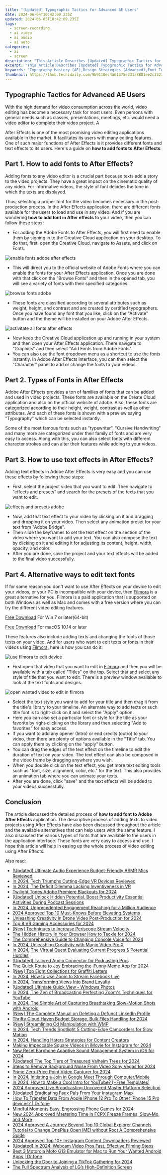 ```yaml
---
title: "[Updated] Typographic Tactics for Advanced AE Users"
date: 2024-06-04T10:42:09.235Z
updated: 2024-06-05T10:42:09.235Z
tags: 
  - screen-recording
  - ai video
  - ai audio
  - ai auto
categories: 
  - ai
  - screen
description: "This Article Describes [Updated] Typographic Tactics for Advanced AE Users"
excerpt: "This Article Describes [Updated] Typographic Tactics for Advanced AE Users"
keywords: "Typography Mastery (AE),Design Strategies (Advanced),Font Techniques AE,AE Type Practices,Layout Innovations AE,Advanced Typographic Skills,Visual Hierarchy Tactics"
thumbnail: https://thmb.techidaily.com/9b9110ec4a61375e331a8801ee2c3323c1b29e5d640a76c9d9df4c625ff11a27.jpg
---
```


## Typographic Tactics for Advanced AE Users

With the high demand for video consumption across the world, video editing has become a necessary task for most users. Even persons with general needs such as classes, presentations, meetings, etc. would need a video editor to complete their video project. A

After Effects is one of the most promising video editing applications available in the market. It facilitates its users with many editing features. One of such major functions of After Effects is it provides different fonts and text effects to its users. Here's a guide on **how to add fonts to After Effects**:

## Part 1\. How to add fonts to After Effects?

Adding fonts to any video editor is a crucial part because texts add a story to the video projects. They have a great impact on the cinematic quality of any video. For informative videos, the style of font decides the tone in which the texts are displayed.

Thus, selecting a proper font for the video becomes necessary in the post-production process. In the After Effects application, there are different fonts available for the users to load and use in any video. And if you are wondering **how to add font in After effects** to your video, then you can follow these steps:

* For adding the Adobe Fonts to After Effects, you will first need to enable them by signing in to the Creative Cloud application on your desktop. To do that, first, open the Creative Cloud, navigate to Assets, and click on Fonts.

![enable fonts adobe after effects](https://images.wondershare.com/filmora/article-images/2022/07/enable-fonts-adobe-after-effects.jpg)

* This will direct you to the official website of Adobe Fonts where you can enable the fonts for your After Effects application. Once you are done with that click on the "Browse Fonts" and then in the opened tab, you will see a variety of fonts with their specified categories.

![browse fonts adobe](https://images.wondershare.com/filmora/article-images/2022/07/browse-fonts-adobe.jpg)

* These fonts are classified according to several attributes such as weight, height, and contrast and are created by certified typographers. Once you have found any font that you like, click on the "Activate" button and the theme will be installed on your Adobe After Effects.

![activitate all fonts after effects](https://images.wondershare.com/filmora/article-images/2022/07/activitate-all-fonts-after-effects.jpg)

* Now keep the Creative Cloud application up and running in your system and then open your After Effects application. There navigate to "Graphics" and then select "Add Fonts from Adobe Fonts".
* You can also use the font dropdown menu as a shortcut to use the fonts instantly. In Adobe After Effects interface, you can then select the "Character" panel to add or change the fonts to your videos.

## Part 2\. Types of Fonts in After Effects

Adobe After Effects provides a ton of families of fonts that can be added and used in video projects. These fonts are available on the Create Cloud application and also on the official website of adobe. Also, these fonts are categorized according to their height, weight, contrast as well as other attributes. And each of these fonts is shown with a preview saying "Typography" which can be selected instantly.

Some of the most famous fonts such as "typewriter", "Cursive Handwriting" and many more are categorized under their family of fonts and are very easy to access. Along with this, you can also select fonts with different character strokes and can alter their features while adding to your videos.

## Part 3\. How to use text effects in After Effects?

Adding text effects in Adobe After Effects is very easy and you can use these effects by following these steps:

* First, select the project video that you want to edit. Then navigate to "effects and presets" and search for the presets of the texts that you want to edit.

![effects and presets adobe](https://images.wondershare.com/filmora/article-images/2022/07/effects-and-presets-adobe.jpg)

* Now, add that text effect to your video by clicking on it and dragging and dropping it on your video. Then select any animation preset for your text from "Adobe Bridge".
* Then slide the keyframes to set the text effect on the section of the video where you want to add your text. You can also compose the text by clicking on it and editing it for adjusting its content, height, width, opacity, and color.
* After you are done, save the project and your text effects will be added to the final video successfully.

## Part 4\. Alternative ways to edit text fonts

If for some reason you don't want to use After Effects on your device to edit your videos, or your PC is incompatible with your device, then [Filmora](https://tools.techidaily.com/wondershare/filmora/download/) is a great alternative for you. Filmora is a paid application that is supported on both Windows as well as Mac and comes with a free version where you can try the different video editing features.

[Free Download](https://tools.techidaily.com/wondershare/filmora/download/) For Win 7 or later(64-bit)

[Free Download](https://tools.techidaily.com/wondershare/filmora/download/) For macOS 10.14 or later

These features also include adding texts and changing the fonts of those texts on your video. And for users who want to edit texts or fonts in their videos using [Filmora](https://tools.techidaily.com/wondershare/filmora/download/), here is how you can do it:

![use filmora to edit device](https://images.wondershare.com/filmora/guide/add-titles-win-1.png)

* First open that video that you want to edit in [Filmora](https://tools.techidaily.com/wondershare/filmora/download/) and then you will be available with a tab called "Titles" on the top. Select that and select any style of title that you want to edit. There is a preview window available to look at the text fonts and designs.

![open wanted video to edit in filmora](https://images.wondershare.com/filmora/guide/add-titles-win-2.png)

* Select the text style you want to add for your title and then drag it from the title's library to your timeline. An alternate way to add texts or such title font is to right-click on it and select the "Apply" option.
* Here you can also set a particular font or style for the title as your favorite by right-clicking on the library and then selecting "Add to favorites" for easy access.
* If you want to add any opener (Intro) or end credits (outro) to your video, then there are plenty of options available in the "Title" tab. You can apply them by clicking on the "apply" button.
* You can drag the edges of the text effect on the timeline to edit the duration of text on your video. The text effect can also be composed in the video frame by dragging anywhere you wish.
* When you double click on the text effect, you get more text editing tools such as "font, size, alignment, color, etc." for the text. This also provides an animation tab where you can animate your texts.
* After you are done, click "save" and the text effects will be added to your videos successfully.

## Conclusion

The article discussed the detailed process of **how to add font to Adobe After Effects** application. The descriptive process of adding texts to video projects using After Effects have also been discussed throughout the article and the available alternatives that can help users with the same feature. I also discussed the various types of fonts that are available to the users in the application interface. These fonts are very easy to access and use. I hope this article will help in easing up the whole process of video editing using After Effects.


<ins class="adsbygoogle"
     style="display:block"
     data-ad-format="autorelaxed"
     data-ad-client="ca-pub-7571918770474297"
     data-ad-slot="1223367746"></ins>

<ins class="adsbygoogle"
     style="display:block"
     data-ad-format="autorelaxed"
     data-ad-client="ca-pub-7571918770474297"
     data-ad-slot="1223367746"></ins>



<ins class="adsbygoogle"
     style="display:block"
     data-ad-client="ca-pub-7571918770474297"
     data-ad-slot="8358498916"
     data-ad-format="auto"
     data-full-width-responsive="true"></ins>


<span class="atpl-alsoreadstyle">Also read:</span>
<div><ul>
<li><a href="https://some-guidance.techidaily.com/updated-ultimate-audio-experience-budget-friendly-asmr-mics-reviewed/"><u>[Updated] Ultimate Audio Experience  Budget-Friendly ASMR Mics Reviewed</u></a></li>
<li><a href="https://some-guidance.techidaily.com/in-2024-tech-triumphs-cutting-edge-vr-devices-reviewed/"><u>In 2024, Tech Triumphs  Cutting-Edge VR Devices Reviewed</u></a></li>
<li><a href="https://some-guidance.techidaily.com/in-2024-the-deficit-dilemma-lacking-inventiveness-in-vr/"><u>In 2024, The Deficit Dilemma  Lacking Inventiveness in VR</u></a></li>
<li><a href="https://some-guidance.techidaily.com/twilight-tones-adobe-premiere-blackouts-for-2024/"><u>Twilight Tones  Adobe Premiere Blackouts for 2024</u></a></li>
<li><a href="https://some-guidance.techidaily.com/updated-unlock-hidden-potential-boost-productivity-essential-activities-during-podcast-sessions/"><u>[Updated] Unlock Hidden Potential, Boost Productivity  Essential Activities During Podcast Sessions</u></a></li>
<li><a href="https://some-guidance.techidaily.com/in-2024-unprecedented-engagement-reaching-for-a-million-audience/"><u>In 2024, Unprecedented Engagement  Reaching for a Million Audience</u></a></li>
<li><a href="https://some-guidance.techidaily.com/2024-approved-top-10-must-knows-before-elevating-systems/"><u>2024 Approved  Top 10 Must-Knows Before Elevating Systems</u></a></li>
<li><a href="https://some-guidance.techidaily.com/unleashing-creativity-in-drone-video-post-production-for-2024/"><u>Unleashing Creativity in Drone Video Post-Production for 2024</u></a></li>
<li><a href="https://some-guidance.techidaily.com/top-8-vr-gaming-accessories-for-2024/"><u>Top 8 VR Gaming Accessories for 2024</u></a></li>
<li><a href="https://some-guidance.techidaily.com/new-techniques-to-increase-periscope-stream-velocity/"><u>[New] Techniques to Increase Periscope Stream Velocity</u></a></li>
<li><a href="https://some-guidance.techidaily.com/the-hidden-history-in-your-browser-how-to-tackle-for-2024/"><u>The Hidden History in Your Browser  How to Tackle for 2024</u></a></li>
<li><a href="https://some-guidance.techidaily.com/the-comprehensive-guide-to-changing-console-voice-for-2024/"><u>The Comprehensive Guide to Changing Console Voice for 2024</u></a></li>
<li><a href="https://some-guidance.techidaily.com/in-2024-unleashing-creativity-with-magix-video-pro-x/"><u>In 2024, Unleashing Creativity with Magix Video Pro X</u></a></li>
<li><a href="https://some-guidance.techidaily.com/in-2024-the-virtual-quest-evaluating-current-progress-and-potential-hurdles/"><u>In 2024, The Virtual Quest  Evaluating Current Progress & Potential Hurdles</u></a></li>
<li><a href="https://some-guidance.techidaily.com/updated-tailored-audio-connector-for-podcasting-pros/"><u>[Updated] Tailored Audio Connector for Podcasting Pros</u></a></li>
<li><a href="https://some-guidance.techidaily.com/the-quick-route-to-joy-embracing-the-ifunny-meme-app-for-2024/"><u>The Quick Route to Joy  Embracing the iFunny Meme App for 2024</u></a></li>
<li><a href="https://some-guidance.techidaily.com/new-top-eight-collections-for-graffiti-letters/"><u>[New] Top Eight Collections for Graffiti Letters</u></a></li>
<li><a href="https://some-guidance.techidaily.com/in-2024-how-to-use-zoom-to-stream-facebook-live/"><u>In 2024, How to Use Zoom to Stream Facebook Live</u></a></li>
<li><a href="https://some-guidance.techidaily.com/in-2024-transforming-views-into-brand-loyalty/"><u>In 2024, Transforming Views Into Brand Loyalty</u></a></li>
<li><a href="https://some-guidance.techidaily.com/updated-ultimate-quick-view-windows-photos/"><u>[Updated] Ultimate Quick View - Windows Photos</u></a></li>
<li><a href="https://some-guidance.techidaily.com/in-2024-the-zen-of-broadcasting-perfecting-zooms-techniques-for-youtube/"><u>In 2024, The Zen of Broadcasting  Perfecting Zoom's Techniques for YouTube</u></a></li>
<li><a href="https://some-guidance.techidaily.com/in-2024-the-simple-art-of-capturing-breathtaking-slow-motion-shots-with-android/"><u>In 2024, The Simple Art of Capturing Breathtaking Slow-Motion Shots with Android</u></a></li>
<li><a href="https://some-guidance.techidaily.com/new-the-complete-manual-on-deleting-a-defunct-linkedin-profile/"><u>[New] The Complete Manual on Deleting a Defunct LinkedIn Profile</u></a></li>
<li><a href="https://some-guidance.techidaily.com/thrifty-cloud-haven-budget-storage-bulk-files-handling-for-2024/"><u>Thrifty Cloud Haven  Budget Storage, Bulk Files Handling for 2024</u></a></li>
<li><a href="https://some-guidance.techidaily.com/new-streamlining-cd-manipulation-with-wmp/"><u>[New] Streamlining Cd Manipulation with WMP</u></a></li>
<li><a href="https://some-guidance.techidaily.com/in-2024-tech-trends-spotlight-5-cutting-edge-camcorders-for-slow-motion/"><u>In 2024, Tech Trends Spotlight  5 Cutting-Edge Camcorders for Slow Motion</u></a></li>
<li><a href="https://youtube-help.techidaily.com/in-2024-handling-haters-strategies-for-content-creators/"><u>In 2024, Handling Haters  Strategies for Content Creators</u></a></li>
<li><a href="https://instagram-video-files.techidaily.com/making-impeccable-square-videos-in-imovie-for-instagram-for-2024/"><u>Making Impeccable Square Videos in iMovie for Instagram for 2024</u></a></li>
<li><a href="https://audio-shaping.techidaily.com/new-reset-earphone-adaptive-sound-management-system-in-ios-for-2024/"><u>New Reset Earphone Adaptive Sound Management System in iOS for 2024</u></a></li>
<li><a href="https://video-capture.techidaily.com/updated-the-top-tiers-of-treasured-valheim-trees-for-2024/"><u>[Updated] The Top Tiers of Treasured Valheim Trees for 2024</u></a></li>
<li><a href="https://ai-editing-video.techidaily.com/steps-to-remove-background-noise-from-video-sony-vegas-for-2024/"><u>Steps to Remove Background Noise From Video Sony Vegas for 2024</u></a></li>
<li><a href="https://screen-capture.techidaily.com/prime-zero-price-point-video-capturer-for-2024/"><u>Prime Zero-Price Point Video Capturer for 2024</u></a></li>
<li><a href="https://screen-activity-recording.techidaily.com/in-2024-initiating-a-join-in-google-meet-through-computermobile/"><u>In 2024, Initiating a Join in Google Meet Through Computer/Mobile</u></a></li>
<li><a href="https://youtube-help.techidaily.com/in-2024-how-to-make-a-cool-intro-for-youtube-plusfree-templates/"><u>In 2024, How to Make a Cool Intro for YouTube? [+Free Templates]</u></a></li>
<li><a href="https://extra-support.techidaily.com/2024-approved-live-broadcasting-uncovered-master-platform-selection/"><u>2024 Approved  Live Broadcasting Uncovered  Master Platform Selection</u></a></li>
<li><a href="https://instagram-videos.techidaily.com/updated-eradicating-faux-pals-from-your-instagram-map/"><u>[Updated] Eradicating Faux Pals From Your Instagram Map</u></a></li>
<li><a href="https://techidaily.com/how-to-transfer-data-from-apple-iphone-12-pro-to-other-iphone-15-pro-devices-drfone-by-drfone-transfer-data-from-ios-transfer-data-from-ios/"><u>How To Transfer Data From Apple iPhone 12 Pro To Other iPhone 15 Pro devices? | Dr.fone</u></a></li>
<li><a href="https://video-screen-grab.techidaily.com/mindful-moments-easy-engrossing-phone-games-for-2024/"><u>Mindful Moments  Easy, Engrossing Phone Games for 2024</u></a></li>
<li><a href="https://ai-video-apps.techidaily.com/new-2024-approved-mastering-time-in-fcpx-freeze-frames-slow-mo-and-more/"><u>New 2024 Approved Mastering Time in FCPX Freeze Frames, Slow-Mo, and More</u></a></li>
<li><a href="https://youtube-videos.techidaily.com/2024-approved-a-journey-beyond-top-10-global-explorer-channels/"><u>2024 Approved  A Journey Beyond  Top 10 Global Explorer Channels</u></a></li>
<li><a href="https://sim-unlock.techidaily.com/tutorial-to-change-oneplus-open-imei-without-root-a-comprehensive-guide-by-drfone-android/"><u>Tutorial to Change OnePlus Open IMEI without Root A Comprehensive Guide</u></a></li>
<li><a href="https://instagram-videos.techidaily.com/2024-approved-top-10plus-instagram-content-downloaders-reviewed/"><u>2024 Approved  Top 10+ Instagram Content Downloaders Reviewed</u></a></li>
<li><a href="https://visual-screen-recording.techidaily.com/updated-in-2024-webcam-video-pros-fast-effective-filming-steps/"><u>[Updated] In 2024, Webcam Video Pros  Fast, Effective Filming Steps</u></a></li>
<li><a href="https://screen-mirror.techidaily.com/best-3-motorola-moto-g13-emulator-for-mac-to-run-your-wanted-android-apps-drfone-by-drfone-android/"><u>Best 3 Motorola Moto G13 Emulator for Mac to Run Your Wanted Android Apps | Dr.fone</u></a></li>
<li><a href="https://tiktok-clips.techidaily.com/unlocking-the-door-to-joining-a-tiktok-gathering-for-2024/"><u>Unlocking the Door to Joining a TikTok Gathering for 2024</u></a></li>
<li><a href="https://extra-resources.techidaily.com/the-full-spectrum-analysis-of-lgs-high-definition-screen/"><u>The Full Spectrum Analysis of LG’s High-Definition Screen</u></a></li>
</ul></div>
